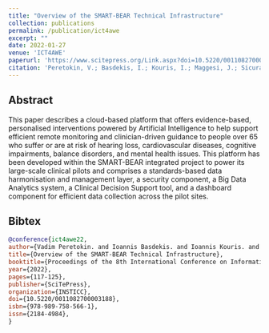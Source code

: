 ```yaml
---
title: "Overview of the SMART-BEAR Technical Infrastructure"
collection: publications
permalink: /publication/ict4awe
excerpt: ""
date: 2022-01-27
venue: 'ICT4AWE'
paperurl: 'https://www.scitepress.org/Link.aspx?doi=10.5220/0011082700003188'
citation: 'Peretokin, V.; Basdekis, I.; Kouris, I.; Maggesi, J.; Sicuranza, M.; Su, Q.; Acebes, A.; Bucur, A.; Mukkala, V.; Pozdniakov, K.; Kloukinas, C.; Koutsouris, D.; Iliadou, E.; Leontsinis, I.; Gallo, L.; De Pietro, G. and Spanoudakis, G. (2022). &quot;Overview of the SMART-BEAR Technical Infrastructure.&quot; <i> In Proceedings of the 8th International Conference on Information and Communication Technologies for Ageing Well and e-Health - ICT4AWE. Pages 117-125.</i>'
---
```


## Abstract

This paper describes a cloud-based platform that offers evidence-based, personalised interventions powered by Artificial 
Intelligence to help support efficient remote monitoring and clinician-driven guidance to people over 65 who suffer or 
are at risk of hearing loss, cardiovascular diseases, cognitive impairments, balance disorders, and mental health issues. 
This platform has been developed within the SMART-BEAR integrated project to power its large-scale clinical pilots and 
comprises a standards-based data harmonisation and management layer, a security component, a Big Data Analytics system, 
a Clinical Decision Support tool, and a dashboard component for efficient data collection across the pilot sites.

## Bibtex

```bibtex
@conference{ict4awe22,
author={Vadim Peretokin. and Ioannis Basdekis. and Ioannis Kouris. and Jonatan Maggesi. and Mario Sicuranza. and Qiqi Su. and Alberto Acebes. and Anca Bucur. and Vinod Jaswanth Roy Mukkala. and Konstantin Pozdniakov. and Christos Kloukinas. and Dimitrios D. Koutsouris. and Elefteria Iliadou. and Ioannis Leontsinis. and Luigi Gallo. and Giuseppe {De Pietro}. and George Spanoudakis.},
title={Overview of the SMART-BEAR Technical Infrastructure},
booktitle={Proceedings of the 8th International Conference on Information and Communication Technologies for Ageing Well and e-Health - ICT4AWE},
year={2022},
pages={117-125},
publisher={SciTePress},
organization={INSTICC},
doi={10.5220/0011082700003188},
isbn={978-989-758-566-1},
issn={2184-4984},
}
```